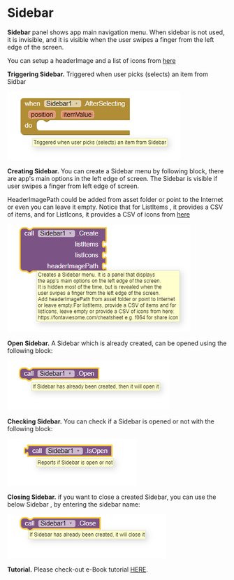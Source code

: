 # Sidebar

**Sidebar** panel shows app main navigation menu. When sidebar is not used, it is invisible, and it is visible when the user swipes a finger from the left edge of the screen.

You can setup a headerImage and a list of icons from [here](https://fontawesome.com/cheatsheet)

**Triggering Sidebar.** Triggered when user picks \(selects\) an item from Sidbar

![](../../../.gitbook/assets/image.png)

**Creating Sidebar.** You can create a Sidebar menu by following block, there are app's main options in the left edge of screen. The Sidebar is visible if user swipes a finger from left edge of screen.  

HeaderImagePath could be added from asset folder or point to the Internet or even you can leave it empty. Notice that for ListItems , it provides a CSV of items, and for ListIcons, it provides a CSV of icons from [here](https://fontawesome.com/cheatsheet)

![](../../../.gitbook/assets/image%20%2824%29.png)

**Open Sidebar.** A Sidebar which is already created, can be opened using the following block: 

![](../../../.gitbook/assets/image%20%2830%29.png)

**Checking Sidebar.** You can check if a Sidebar is opened or not  with the following block:

![](../../../.gitbook/assets/image%20%2823%29.png)

**Closing Sidebar.** if you want to close a created Sidebar, you can use the below Sidebar , by entering the sidebar name:

![](../../../.gitbook/assets/image%20%2819%29.png)

**Tutorial.** Please check-out e-Book tutorial [HERE](https://help.appybuilder.com/tutorials/creating-e-book).

